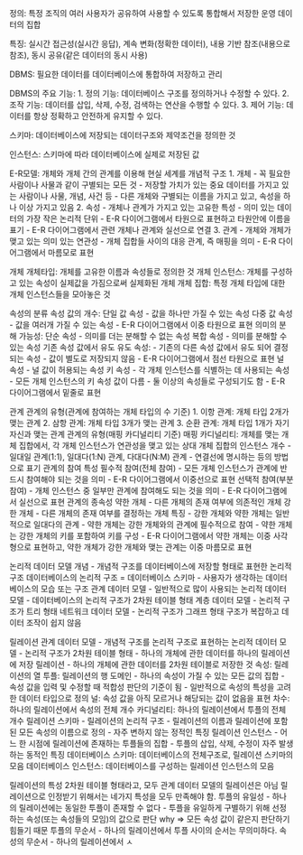 
정의: 특정 조직의 여러 사용자가 공유하여 사용할 수 있도록 통합해서 저장한 운영 데이터의 집합

특징: 실시간 접근성(실시간 응답), 계속 변화(정확한 데이터), 내용 기반 참조(내용으로 참조), 동시 공유(같은 데이터의 동시 사용)

DBMS: 필요한 데이터를 데이터베이스에 통합하여 저장하고 관리

DBMS의 주요 기능: 
	1. 정의 기능: 데이터베이스 구조를 정의하거나 수정할 수 있다.
	2. 조작 기능: 데이터를 삽입, 삭제, 수정, 검색하는 연산을 수행할 수 있다.
	3. 제어 기능: 데이터를  항상 정확하고 안전하게 유지할 수 있다.

스키마: 데이터베이스에 저장되는 데이터구조와 제약조건을 정의한 것

인스턴스: 스키마에 따라 데이터베이스에 실제로 저장된 값

E-R모델: 개체와 개체 간의 관계를 이용해 현실 세계를 개념적 구조
	1. 개체
		- 꼭 필요한 사람이나 사물과 같이 구별되는 모든 것
		- 저장할 가치가 있는 중요 데이터를 가지고 있는 사람이나 사물, 개념, 사건 등
		- 다른 개체와 구별되는 이름을 가지고 있고, 속성을 하나 이상 가지고 있음
	2. 속성
		- 개체나 관계가 가지고 있는 고유한 특성
		- 의미 있는 데이터의 가장 작은 논리적 단위
		- E-R 다이어그램에서 타원으로 표현하고 타원안에 이름을 표기
		- E-R 다이어그램에서 관련 개체나 관계와 실선으로 연결
	3. 관계
		- 개체와 개체가 맺고 있는 의미 있는 연관성
		- 개체 집합들 사이의 대응 관계, 즉 매핑을 의미
		- E-R 다이어그램에서 마름모로 표현

개체
	개체타입: 개체를 고유한 이름과 속성들로 정의한 것
	개체 인스턴스: 개체를 구성하고 있는 속성이 실제값을 가짐으로써 실제화된 개체
	개체 집합: 특정 개체 타입에 대한 개체 인스턴스들을 모아놓은 것

속성의 분류
	속성 값의 개수:
		단일 값 속성
			- 값을 하나만 가질 수 있는 속성
		다중 값 속성
			- 값을 여러개 가질 수 있는 속성
			- E-R 다이어그램에서 이중 타원으로 표현
	의미의 분해 가능성:
		단순 속성
			- 의미를 더는 분해할 수 없는 속성
		복합 속성
			- 의미를 분해할 수 있는 속성
	기존 속성 값에서 유도
		유도 속성:
			- 기존의 다른 속성 값에서 유도 되어 결정되는 속성
			- 값이 별도로 저장되지 않음
			- E-R 다이어그램에서 점선 타원으로 표현
	널 속성
		- 널 값이 허용되는 속성
	키 속성
		- 각 개체 인스턴스를 식별하는 데 사용되는 속성
		- 모든 개체 인스턴스의 키 속성 값이 다름
		- 둘 이상의 속성들로 구성되기도 함
		- E-R 다이어그램에서 밑줄로 표현

관계
	관계의 유형(관계에 참여하는 개체 타입의 수 기준)
		1. 이항 관계: 개체 타입 2개가 맺는 관계
		2. 삼항 관계: 개체 타입 3개가 맺는 관계
		3. 순환 관계: 개체 타입 1개가 자기 자신과 맺는 관계
	관계의 유형(매핑 카디널리티 기준)
		매핑 카디널리티: 개체를 맺는 개체 집합에서, 각 개체 인스턴스가 연관성을 맺고 있는 상대 개체 집합의 인스턴스 개수
		- 일대일 관계(1:1), 일대다(1:N) 관계, 다대다(N:M) 관계
		- 연결선에 명시하는 등의 방법으로 표기
	관계의 참여 특성
		필수적 참여(전체 참여)
			- 모든 개체 인스턴스가 관계에 반드시 참여해야 되는 것을 의미
			- E-R 다이어그램에서 이중선으로 표현
		선택적 참여(부분 참여)
			- 개체 인스턴스 중 일부만 관계에 참여해도 되는 것을 의미
			- E-R 다이어그램에서 실선으로 표현
	관계의 종속성
		약한 개체
			- 다른 개체의 존재 여부에 의존적인 개체
		강한 개체
			- 다른 개체의 존재 여부를 결정하는 개체
		특징
			- 강한 개체와 약한 개체는 일반적으로 일대다의 관계
			- 약한 개체는 강한 개체와의 관계에 필수적으로 참여
			- 약한 개체는 강한 개체의 키를 포함하여 키를 구성
			- E-R 다이어그램에서 약한 개체는 이중 사각형으로 표현하고, 약한 개체가 강한 개체와 맺는 관계는 이중 마름모로 표현

논리적 데이터 모델
	개념
		- 개념적 구조를 데이터베이스에 저장할 형태로 표현한 논리적 구조
		  데이터베이스의 논리적 구조 = 데이터베이스 스키마
		- 사용자가 생각하는 데이터베이스의 모습 또는 구조
	관계 데이터 모델
		- 일반적으로 많이 사용되는 논리적 데이터 모델
		- 데이터베이스의 논리적 구조가 2차원 테이블 형태
	계층 데이터 모델
		- 논리적 구조가 트리 형태
	네트워크 데이터 모델
		- 논리적 구조가 그래프 형태
	구조가 복잡하고 데이터 조작이 쉽지 않음

릴레이션
	관계 데이터 모델
		- 개념적 구조를 논리적 구조로 표현하는 논리적 데이터 모델
		- 논리적 구조가 2차원 테이블 형태
		- 하나의 개체에 관한 데이터를 하나의 릴레이션에 저장
	릴레이션
		- 하나의 개체에 관한 데이터를 2차원 테이블로 저장한 것
	속성: 릴레이션의 열
	투플: 릴레이션의 행
	도메인
		- 하나의 속성이 가질 수 있는 모든 값의 집합
		- 속성 값을 입력 및 수정할 때 적합성 판단의 기준이 됨
		- 일반적으로 속성의 특성을 고려한 데이터 타입으로 정의
	널: 속성 값을 아직 모르거나 해당되는 값이 없음을 표현
	차수: 하나의 릴레이션에서 속성의 전체 개수
	카디널리티: 하나의 릴레이션에서 투플의 전체 개수
	릴레이션 스키마
		- 릴레이션의 논리적 구조
		- 릴레이션의 이름과 릴레이션에 포함된 모든 속성의 이름으로 정의
		- 자주 변하지 않는 정적인 특징
	릴레이션 인스턴스
		- 어느 한 시점에 릴레이션에 존재하는 투플들의 집합
		- 투플의 삽입, 삭제, 수정이 자주 발생하는 동적인 특징
	데이터베이스 스키마: 데이터베이스의 전체구조로, 릴레이션 스키마의 모음
	데이터베이스 인스턴스: 데이터베이스를 구성하는 릴레이션 인스턴스의 모음

릴레이션의 특성 
	2차원 테이블 형태라고, 모두 관계 데이터 모델의 릴레이션은 아님
	릴레이션으로 인정받기 위해서는 네가지 특성을 모두 만족해야 함.
	투플의 유일성
		- 하나의 릴레이션에는 동일한 투플이 존재할 수 없다
		- 투플을 유일하게 구별하기 위해 선정하는 속성(또는 속성들의 모임)의 값으로 판단
		  why => 모든 속성 값이 같은지 판단하기 힘들기 때문
	투플의 무순서
		- 하나의 릴레이션에서 투플 사이의 순서는 무의미하다.
	속성의 무순서
		- 하나의 릴레이션에서 ㅅ

